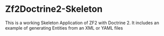 Zf2Doctrine2-Skeleton
=====================

This is a working Skeleton Application of ZF2 with Doctrine 2. It includes an example of generating Entities from an XML or YAML files
